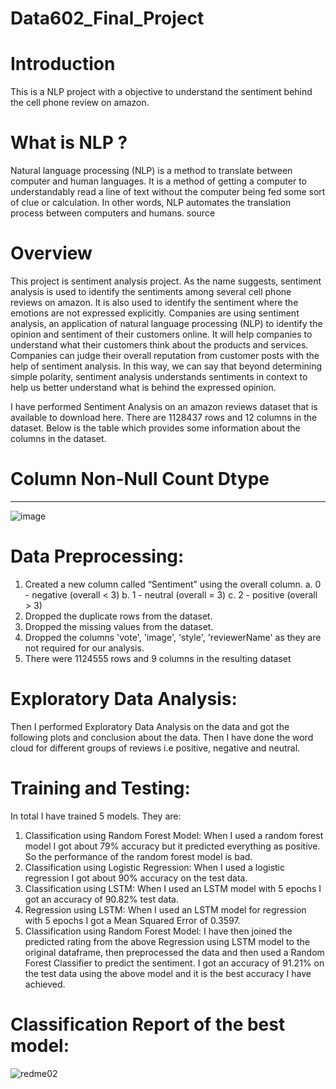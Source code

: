 # Data602_Final_Project
# Introduction
This is a NLP project with a objective to understand the sentiment behind the cell phone review on amazon.

# What is NLP ?
Natural language processing (NLP) is a method to translate between computer and human languages. It is a method of getting a computer to understandably read a line of text without the computer being fed some sort of clue or calculation. In other words, NLP automates the translation process between computers and humans. source

# Overview
This project is sentiment analysis project. As the name suggests, sentiment analysis is used to identify the sentiments among several cell phone 
reviews on amazon. It is also used to identify the sentiment where the emotions are not expressed explicitly. Companies are using sentiment analysis, 
an application of natural language processing (NLP) to identify the opinion and sentiment of their customers online. 
It will help companies to understand what their customers think about the products and services.
Companies can judge their overall reputation from customer posts with the help of sentiment analysis. 
In this way, we can say that beyond determining simple polarity, sentiment analysis understands sentiments in context to help us better understand 
what is behind the expressed opinion.

I have performed Sentiment Analysis on an amazon reviews dataset that is available to
download here. There are 1128437 rows and 12 columns in the dataset. Below is the table
which provides some information about the columns in the dataset.
# Column Non-Null Count Dtype
--- ------ -------------- -----
![image](https://user-images.githubusercontent.com/89949881/167934168-ae9b0f06-c9fc-4fda-a670-989dfe760f68.png)


 
# Data Preprocessing:

1. Created a new column called “Sentiment” using the overall column.
a. 0 - negative (overall < 3)
b. 1 - neutral (overall = 3)
c. 2 - positive (overall > 3)
2. Dropped the duplicate rows from the dataset.
3. Dropped the missing values from the dataset.
4. Dropped the columns 'vote', 'image', 'style', 'reviewerName' as they are not required for
our analysis.
5. There were 1124555 rows and 9 columns in the resulting dataset

# Exploratory Data Analysis:
Then I performed Exploratory Data Analysis on the data and got the following plots and
conclusion about the data.
Then I have done the word cloud for different groups of reviews i.e positive,
negative and neutral.

# Training and Testing:
In total I have trained 5 models. They are:
1. Classification using Random Forest Model: When I used a random forest model I got
about 79% accuracy but it predicted everything as positive. So the performance of the
random forest model is bad.
2. Classification using Logistic Regression: When I used a logistic regression I got about
90% accuracy on the test data.
3. Classification using LSTM: When I used an LSTM model with 5 epochs I got an accuracy
of 90.82% test data.
4. Regression using LSTM: When I used an LSTM model for regression with 5 epochs I got
a Mean Squared Error of 0.3597.
5. Classification using Random Forest Model: I have then joined the predicted rating from
the above Regression using LSTM model to the original dataframe, then preprocessed
the data and then used a Random Forest Classifier to predict the sentiment.
I got an accuracy of 91.21% on the test data using the above model and it is the best
accuracy I have achieved.

# Classification Report of the best model:
 ![redme02](https://user-images.githubusercontent.com/89949881/167934513-44311e94-9f3a-4617-b932-647abebfba43.png)


